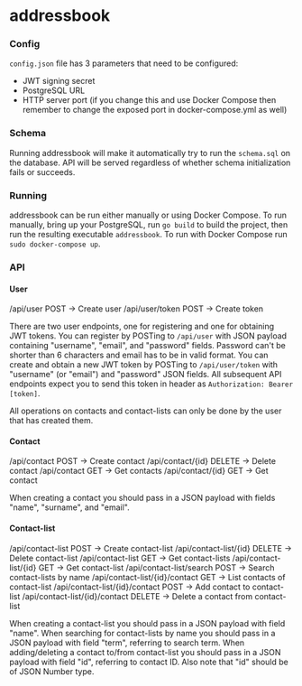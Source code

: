 # addressbook
### Config
`config.json` file has 3 parameters that need to be configured:
- JWT signing secret
- PostgreSQL URL
- HTTP server port (if you change this and use Docker Compose then remember to change the exposed port in docker-compose.yml as well)

### Schema
Running addressbook will make it automatically try to run the `schema.sql` on the database. API will be served regardless of whether schema initialization fails or succeeds.

### Running
addressbook can be run either manually or using Docker Compose.
To run manually, bring up your PostgreSQL, run `go build` to build the project, then run the resulting executable `addressbook`.
To run with Docker Compose run `sudo docker-compose up`.

### API
#### User
/api/user POST -> Create user
/api/user/token POST -> Create token

There are two user endpoints, one for registering and one for obtaining JWT tokens.
You can register by POSTing to `/api/user` with JSON payload containing "username", "email", and "password" fields. Password can't be shorter than 6 characters and email has to be in valid format.
You can create and obtain a new JWT token by POSTing to `/api/user/token` with "username" (or "email") and "password" JSON fields. All subsequent API endpoints expect you to send this token in header as `Authorization: Bearer [token]`.

All operations on contacts and contact-lists can only be done by the user that has created them.

#### Contact
/api/contact POST -> Create contact
/api/contact/{id} DELETE -> Delete contact
/api/contact GET -> Get contacts
/api/contact/{id} GET -> Get contact

When creating a contact you should pass in a JSON payload with fields "name", "surname", and "email".

#### Contact-list
/api/contact-list POST -> Create contact-list
/api/contact-list/{id} DELETE -> Delete contact-list
/api/contact-list GET -> Get contact-lists
/api/contact-list/{id} GET -> Get contact-list
/api/contact-list/search POST -> Search contact-lists by name
/api/contact-list/{id}/contact GET -> List contacts of contact-list
/api/contact-list/{id}/contact POST -> Add contact to contact-list
/api/contact-list/{id}/contact DELETE -> Delete a contact from contact-list

When creating a contact-list you should pass in a JSON payload with field "name".
When searching for contact-lists by name you should pass in a JSON payload with field "term", referring to search term.
When adding/deleting a contact to/from contact-list you should pass in a JSON payload with field "id", referring to contact ID. Also note that "id" should be of JSON Number type.
